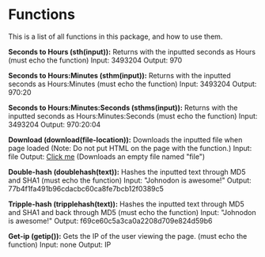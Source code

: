 # Functions
This is a list of all functions in this package, and how to use them.

**Seconds to Hours (sth(input)):**
Returns with the inputted seconds as Hours (must echo the function)
Input: 3493204
Output: 970

**Seconds to Hours:Minutes (sthm(input)):**
Returns with the inputted seconds as Hours:Minutes (must echo the function)
Input: 3493204
Output: 970:20

**Seconds to Hours:Minutes:Seconds (sthms(input)):**
Returns with the inputted seconds as Hours:Minutes:Seconds (must echo the function)
Input: 3493204
Output: 970:20:04

**Download (download(file-location)):**
Downloads the inputted file when page loaded (Note: Do not put HTML on the page with the function.)
Input: file
Output:  [Click me](https://www.johnodon.com/pmpf/examples/download.php)  (Downloads an empty file named "file")

**Double-hash (doublehash(text)):**
Hashes the inputted text through MD5 and SHA1 (must echo the function)
Input: "Johnodon is awesome!"
Output: 77b4f1fa491b96cdacbc60ca8fe7bcb12f0389c5

**Tripple-hash (tripplehash(text)):**
Hashes the inputted text through MD5 and SHA1 and back through MD5 (must echo the function)
Input: "Johnodon is awesome!"
Output: f69ce60c5a3ca0a2208d709e824d59b6

**Get-ip (getip()):**
Gets the IP of the user viewing the page. (must echo the function)
Input: none
Output: IP
<!--stackedit_data:
eyJoaXN0b3J5IjpbLTIxNzE4Nzk5Myw2MDk0MTA3MTRdfQ==
-->